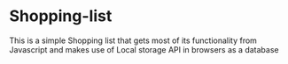 # Shopping-list
This is a simple Shopping list that gets most of its functionality from Javascript and makes use of Local storage API in browsers as a database

